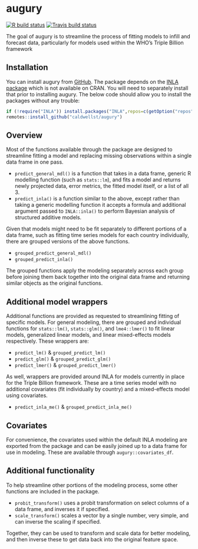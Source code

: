 
<!-- README.md is generated from README.Rmd. Please edit that file -->

# augury

<!-- badges: start -->

[![R build
status](https://github.com/caldwellst/augury/workflows/R-CMD-check/badge.svg)](https://github.com/caldwellst/augury/actions)
[![Travis build
status](https://travis-ci.com/caldwellst/augury.svg?branch=master)](https://travis-ci.com/caldwellst/augury)
<!-- badges: end -->

The goal of augury is to streamline the process of fitting models to
infill and forecast data, particularly for models used within the WHO’s
Triple Billion framework

## Installation

You can install augury from
[GitHub](https://github.com/caldwellst/augury). The package depends on
the [INLA package](https://www.r-inla.org/home) which is not available
on CRAN. You will need to separately install that prior to installing
augury. The below code should allow you to install the packages without
any trouble:

``` r
if (!require("INLA")) install.packages("INLA",repos=c(getOption("repos"),INLA="https://inla.r-inla-download.org/R/stable"), dep=TRUE)
remotes::install_github("caldwellst/augury")
```

## Overview

Most of the functions available through the package are designed to
streamline fitting a model and replacing missing observations within a
single data frame in one pass.

-   `predict_general_mdl()` is a function that takes in a data frame,
    generic R modelling function (such as `stats::lm`), and fits a model
    and returns newly projected data, error metrics, the fitted model
    itself, or a list of all 3.
-   `predict_inla()` is a function similar to the above, except rather
    than taking a generic modelling function it accepts a formula and
    additional argument passed to `INLA::inla()` to perform Bayesian
    analysis of structured additive models.

Given that models might need to be fit separately to different portions
of a data frame, such as fitting time series models for each country
individually, there are grouped versions of the above functions.

-   `grouped_predict_general_mdl()`
-   `grouped_predict_inla()`

The grouped functions apply the modeling separately across each group
before joining them back together into the original data frame and
returning similar objects as the original functions.

## Additional model wrappers

Additional functions are provided as requested to streamlining fitting
of specific models. For general modeling, there are grouped and
individual functions for `stats::lm()`, `stats::glm()`, and
`lme4::lmer()` to fit linear models, generalized linear models, and
linear mixed-effects models respectively. These wrappers are:

-   `predict_lm()` & `grouped_predict_lm()`
-   `predict_glm()` & `grouped_predict_glm()`
-   `predict_lmer()` & `grouped_predict_lmer()`

As well, wrappers are provided around INLA for models currently in place
for the Triple Billion framework. These are a time series model with no
additional covariates (fit individually by country) and a mixed-effects
model using covariates.

-   `predict_inla_me()` & `grouped_predict_inla_me()`

## Covariates

For convenience, the covariates used within the default INLA modeling
are exported from the package and can be easily joined up to a data
frame for use in modeling. These are available through
`augury::covariates_df`.

## Additional functionality

To help streamline other portions of the modeling process, some other
functions are included in the package.

-   `probit_transform()` uses a probit transformation on select columns
    of a data frame, and inverses it if specified.
-   `scale_transform()` scales a vector by a single number, very simple,
    and can inverse the scaling if specified.

Together, they can be used to transform and scale data for better
modeling, and then inverse these to get data back into the original
feature space.
